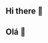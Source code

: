 ## Hi there 👋

## Olá 👋

<!--
**29032009gustavo/29032009gustavo** é um repositório ✨ _especial_ ✨ porque seu `README.md` (este arquivo) aparece em seu perfil do GitHub.

Aqui estão algumas ideias para você começar:

- 🔭 Atualmente estou estudando em: COLEGIO ESTADUAL PADRE CLAUDIO MORELLI.
- 🌱 Atualmente estou aprendendo a programar no Web Editor p5js e Scratch.
- 👯 Procuro colaborar em 
- 🤔 Estou procurando ajuda como: procurar erros em codigos.
- 💬 Pergunte-me sobre 🏎
- 📫 Como entrar em contato comigo: ...
- 😄 Pronomes: ...
- ⚡ Curiosidade: ...
-->
